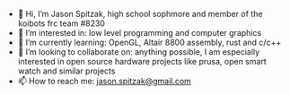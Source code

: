 - 👋 Hi, I’m Jason Spitzak, high school sophmore and member of the koibots frc team #8230 
- 👀 I’m interested in: low level programming and computer graphics
- 🌱 I’m currently learning: OpenGL, Altair 8800 assembly, rust and c/c++
- 💞️ I’m looking to collaborate on: anything possible, I am especially interested in open source hardware projects like prusa, open smart watch and similar projects 
- 📫 How to reach me: jason.spitzak@gmail.com

<!---
J-Spitzak/J-Spitzak is a ✨ special ✨ repository because its `README.md` (this file) appears on your GitHub profile.
You can click the Preview link to take a look at your changes.
--->
